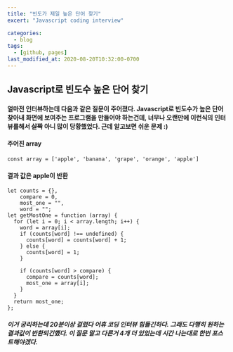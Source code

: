 ```yaml
---
title: "빈도가 제일 높은 단어 찾기"
excert: "Javascript coding interview"

categories:
  - blog
tags:
  - [github, pages]
last_modified_at: 2020-08-20T10:32:00-0700
---
```


## Javascript로 빈도수 높은 단어 찾기

#### 얼마전 인터뷰하는데 다음과 같은 질문이 주어졌다. Javascript로 빈도수가 높은 단어 찾아내 화면에 보여주는 프로그램을 만들어야 하는건데, 너무나 오랜만에 이런식의 인터뷰를해서 ~~살짝~~ 아니 많이 당황했었다. 근데 알고보면 쉬운 문제 :)

#### 주어진 array

```
const array = ['apple', 'banana', 'grape', 'orange', 'apple']
```

#### 결과 값은 apple이 반환

```
let counts = {},
    compare = 0,
    most_one = "",
    word = "";
let getMostOne = function (array) {
  for (let i = 0; i < array.length; i++) {
    word = array[i];
    if (counts[word] !== undefined) {
      counts[word] = counts[word] + 1;
    } else {
      counts[word] = 1;
    }

    if (counts[word] > compare) {
      compare = counts[word];
      most_one = array[i];
    }
  }
  return most_one;
};
```

##### 이거 궁리하는데 20분이상 걸렸다 어휴 코딩 인터뷰 힘들긴하다. 그래도 다행히 원하는 결과값이 반환되긴했다. 이 질문 말고 다른거 4개 더 있었는데 시간 나는대로 한번 포스트해야겠다.
